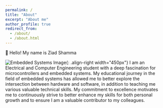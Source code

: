 ```yaml
---
permalink: /
title: "About"
excerpt: "About me"
author_profile: true
redirect_from: 
  - /about/
  - /about.html
---
```


👋 Hello! My name is Ziad Shamma

![Embedded Systems Image](https://progbiz.io/assets/images/iot1main.png){: .align-right width="450px"}
I am an Electrical and Computer Engineering student with a deep fascination for microcontrollers and embedded systems. 
My educational journey in the field of embedded systems has allowed me to better explore the intersection between hardware and software, in addition to teaching me various valuable technical skills.
My commitment to excellence motivates me to continuously strive to better enhance my skills for both personal growth and to ensure I am a valuable contributor to my colleagues.

